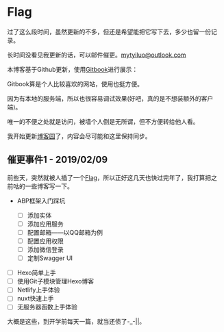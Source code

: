 # Flag

过了这么段时间，虽然更新的不多，但还是希望能把它写下去，多少也留一份记录。

长时间没看见我更新的话，可以邮件催更。[mytyiluo@outlook.com](mailto:mytyiluo@outlook.com)

本博客基于Github更新，使用[Gitbook](https://yiluomyt.gitbooks.io/blog/)进行展示：

Gitbook算是个人比较喜欢的网站，使用也挺方便。

因为有本地的服务端，所以也很容易调试效果(好吧，真的是不想装额外的客户端)。

唯一的不便之处就是访问，被墙个人倒是无所谓，但不方便转给他人看。

我开始更新[博客园](https://www.cnblogs.com/yiluomyt/)了，内容会尽可能和这里保持同步。

## 催更事件1 - 2019/02/09

前些天，突然就被人插了一个[Flag](https://www.bilibili.com/video/av42935061)，所以正好这几天也快过完年了，我打算把之前咕的一些博客写一下。

- ABP框架入门踩坑

  - [ ] 添加实体
  - [ ] 添加应用服务
  - [ ] 配置邮箱——以QQ邮箱为例
  - [ ] 配置应用权限
  - [ ] 添加微信登录
  - [ ] 定制Swagger UI
- [ ] Hexo简单上手
- [ ] 使用Git子模块管理Hexo博客
- [ ] Netlify上手体验
- [ ] nuxt快速上手
- [ ] 无服务器函数上手体验

大概是这些，到开学前每天一篇，就当还债了-_-||。